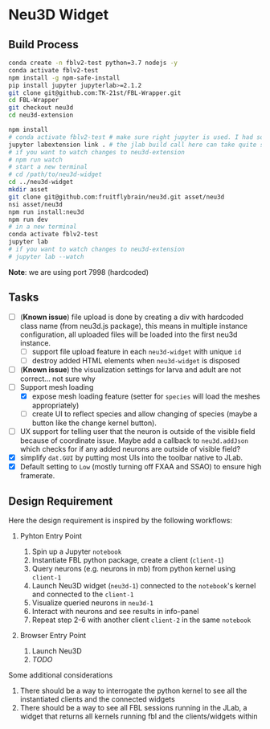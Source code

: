 # Neu3D Widget

## Build Process
```bash
conda create -n fblv2-test python=3.7 nodejs -y
conda activate fblv2-test
npm install -g npm-safe-install
pip install jupyter jupyterlab>=2.1.2
git clone git@github.com:TK-21st/FBL-Wrapper.git
cd FBL-Wrapper
git checkout neu3d
cd neu3d-extension

npm install
# conda activate fblv2-test # make sure right jupyter is used. I had some issue in my ZSH, could be ZSH specific
jupyter labextension link . # the jlab build call here can take quite some time 
# if you want to watch changes to neu3d-extension
# npm run watch
# start a new terminal
# cd /path/to/neu3d-widget
cd ../neu3d-widget
mkdir asset
git clone git@github.com:fruitflybrain/neu3d.git asset/neu3d
nsi asset/neu3d
npm run install:neu3d
npm run dev
# in a new terminal
conda activate fblv2-test
jupyter lab
# if you want to watch changes to neu3d-extension
# jupyter lab --watch
```

**Note**: we are using port 7998 (hardcoded)

## Tasks
- [ ] (**Known issue**) file upload is done by creating a div with hardcoded class name (from neu3d.js package), this means in multiple instance configuration, all uploaded files will be loaded into the first neu3d instance.
    - [ ] support file upload feature in each `neu3d-widget` with unique `id`
    - [ ] destroy added HTML elements when `neu3d-widget` is disposed
- [ ] (**Known issue**) the visualization settings for larva and adult are not correct... not sure why 
- [ ] Support mesh loading
    - [x] expose mesh loading feature (setter for `species` will load the meshes appropriately)
    - [ ] create UI to reflect species and allow changing of species (maybe a button like the change kernel button).
- [ ] UX support for telling user that the neuron is outside of the visible field because of coordinate issue. Maybe add a callback to `neu3d.addJson` which checks for if any added neurons are outside of visible field?
- [x] simplify `dat.GUI` by putting most UIs into the toolbar native to JLab.
- [x] Default setting to `Low` (mostly turning off FXAA and SSAO) to ensure high framerate.

## Design Requirement
Here the design requirement is inspired by the following workflows:

1. Pyhton Entry Point
    1. Spin up a Jupyter `notebook`
    2. Instantiate FBL python package, create a client (`client-1`)
    3. Query neurons (e.g. neurons in mb) from python kernel using `client-1`
    4. Launch Neu3D widget (`neu3d-1`) connected to the `notebook`'s kernel and connected to the `client-1`
    5. Visualize queried neurons in `neu3d-1`
    6. Interact with neurons and see results in info-panel
    7. Repeat step 2-6 with another client `client-2` in the same `notebook`

2. Browser Entry Point
    1. Launch Neu3D
    2. _TODO_

Some additional considerations
1. There should be a way to interrogate the python kernel to see all the instantiated clients and the connected widgets
2. There should be a way to see all FBL sessions running in the JLab, a widget that returns all kernels running fbl and the clients/widgets within
